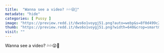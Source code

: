 ```yaml
---
title:  "Wanna see a video? 💦💦😜👅"
metadate: "hide"
categories: [ Pussy ]
image: "https://preview.redd.it/dws6o1voygj51.png?auto=webp&s=8f0d499c281cb157edb2b8a07a9e2e6ef2eb4f52"
thumb: "https://preview.redd.it/dws6o1voygj51.png?width=640&crop=smart&auto=webp&s=9cc071522972891a1845ef0cd85556f36436f211"
visit: ""
---
```

Wanna see a video? 💦💦😜👅
